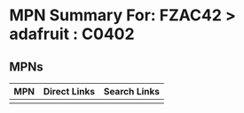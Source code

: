 



# MPN Summary For: FZAC42 > adafruit : C0402

## MPNs
  

|MPN|Direct Links|Search Links|
| :--- | :--- | :--- |
||||
